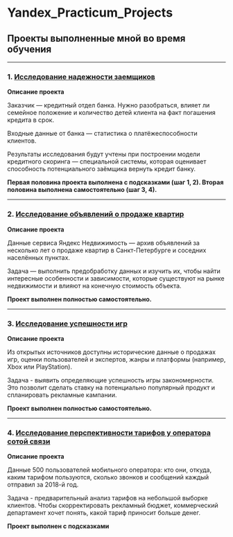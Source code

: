 # Yandex_Practicum_Projects
## Проекты выполненные мной во время обучения
____

### 1. [Исследование надежности заемщиков](https://github.com/egrkch/Yandex_Practicum_Projects/blob/main/Investigation%20of%20the%20reliability%20of%20borrowers.ipynb)
**Описание проекта**

Заказчик — кредитный отдел банка. Нужно разобраться, влияет ли семейное положение и количество детей клиента на факт погашения кредита в срок. 

Входные данные от банка — статистика о платёжеспособности клиентов.

Результаты исследования будут учтены при построении модели кредитного скоринга — специальной системы, которая оценивает способность потенциального заёмщика вернуть кредит банку.

**Первая половина проекта выполнена с подсказками (шаг 1, 2). Вторая половина выполнена самостоятельно (шаг 3, 4).**
___

### 2. [Исследование объявлений о продаже квартир](https://github.com/egrkch/Yandex_Practicum_Projects/blob/main/Research%20of%20ads%20for%20the%20sale%20of%20apartments.ipynb)
**Описание проекта**

Данные сервиса Яндекс Недвижимость — архив объявлений за несколько лет о продаже квартир в Санкт-Петербурге и соседних населённых пунктах.

Задача — выполнить предобработку данных и изучить их, чтобы найти интересные особенности и зависимости, которые существуют на рынке недвижимости и влияют на конечную стоимость объекта.

**Проект выполнен полностью самостоятельно.**
___

### 3. [Исследование успешности игр](https://github.com/egrkch/Yandex_Practicum_Projects/blob/main/Research%20on%20the%20success%20of%20games.ipynb)
**Описание проекта**

Из открытых источников доступны исторические данные о продажах игр, оценки пользователей и экспертов, жанры и платформы (например, Xbox или PlayStation).

Задача - выявить определяющие успешность игры закономерности. Это позволит сделать ставку на потенциально популярный продукт и спланировать рекламные кампании.

**Проект выполнен полностью самостоятельно.**
___

### 4. [Исследование перспективности тарифов у оператора сотой связи](https://github.com/egrkch/Yandex_Practicum_Projects/blob/main/Research%20on%20the%20prospects%20of%20mobile%20operators.ipynb)
**Описание проекта**

Данные 500 пользователей мобильного оператора: кто они, откуда, каким тарифом пользуются, сколько звонков и сообщений каждый отправил за 2018-й год.

Задача - предварительный анализ тарифов на небольшой выборке клиентов.  Чтобы скорректировать рекламный бюджет, коммерческий департамент хочет понять, какой тариф приносит больше денег.

**Проект выполнен с подсказками**


